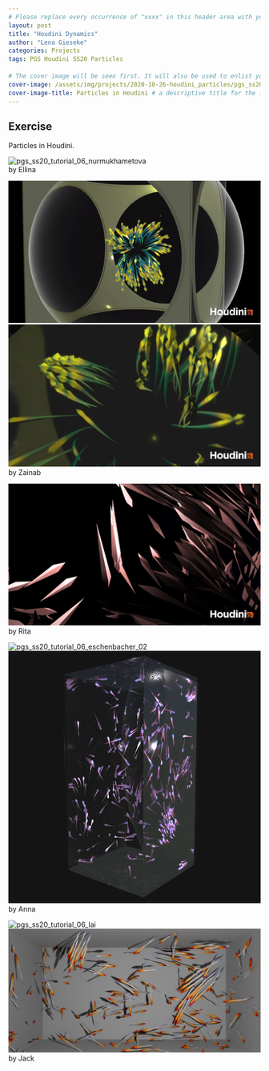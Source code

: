 ```yaml
---
# Please replace every occurrence of "xxxx" in this header area with your personal information.
layout: post
title: "Houdini Dynamics"
author: "Lena Gieseke"
categories: Projects
tags: PGS Houdini SS20 Particles

# The cover image will be seen first. It will also be used to enlist your project amonst others.
cover-image: /assets/img/projects/2020-10-26-houdini_particles/pgs_ss20_tutorial_06_eschenbacher_02.png # choose your desired image file format — must be supported by web browsers — only one
cover-image-title: Particles in Houdini # a descriptive title for the image
---
```


## Exercise

Particles in Houdini.

![pgs_ss20_tutorial_06_nurmukhametova](/assets/img/projects/2020-10-26-houdini_particles/pgs_ss20_tutorial_06_nurmukhametova.gif)  
by Ellina

![pgs_ss20_tutorial_06](/assets/img/projects/2020-10-26-houdini_particles/pgs_ss20_tutorial_06.gif)  
![tutorial_06_swarm_tariq_02](/assets/img/projects/2020-10-26-houdini_particles/tutorial_06_swarm_tariq_02.png)  
by Zainab


![pgs_eperjesi_fish](/assets/img/projects/2020-10-26-houdini_particles/pgs_eperjesi_fish.png)  
by Rita

![pgs_ss20_tutorial_06_eschenbacher_02](/assets/img/projects/2020-10-26-houdini_particles/pgs_ss20_tutorial_06_eschenbacher_02.gif)  
![pgs_ss20_tutorial_06_eschenbacher_02](/assets/img/projects/2020-10-26-houdini_particles/pgs_ss20_tutorial_06_eschenbacher_02.png)  
by Anna

![pgs_ss20_tutorial_06_lai](/assets/img/projects/2020-10-26-houdini_particles/pgs_ss20_tutorial_06_lai.gif)  
![pgs_ss20_tutorial_06_lai_03](/assets/img/projects/2020-10-26-houdini_particles/pgs_ss20_tutorial_06_lai_03.png)  
by Jack

